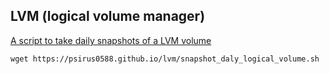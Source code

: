 ## LVM (logical volume manager)

[A script to take daily snapshots of a LVM volume](snapshot_daly_logical_volume.md)
	
	wget https://psirus0588.github.io/lvm/snapshot_daly_logical_volume.sh

